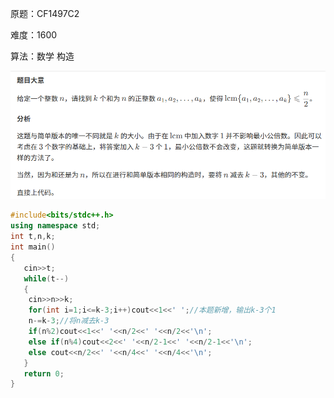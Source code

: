 原题：CF1497C2

难度：1600

算法：数学 构造



![alt text](image.png)
```cpp
#include<bits/stdc++.h>
using namespace std;
int t,n,k;
int main()
{
   cin>>t;
   while(t--)
   {
    cin>>n>>k;
    for(int i=1;i<=k-3;i++)cout<<1<<' ';//本题新增，输出k-3个1
    n-=k-3;//将n减去k-3
    if(n%2)cout<<1<<' '<<n/2<<' '<<n/2<<'\n';
    else if(n%4)cout<<2<<' '<<n/2-1<<' '<<n/2-1<<'\n';
    else cout<<n/2<<' '<<n/4<<' '<<n/4<<'\n';
   }
   return 0;
}

```
